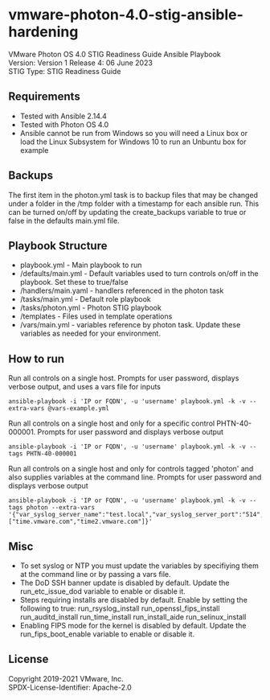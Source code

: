 # vmware-photon-4.0-stig-ansible-hardening
VMware Photon OS 4.0 STIG Readiness Guide Ansible Playbook  
Version: Version 1 Release 4: 06 June 2023  
STIG Type: STIG Readiness Guide  

## Requirements
- Tested with Ansible 2.14.4
- Tested with Photon OS 4.0
- Ansible cannot be run from Windows so you will need a Linux box or load the Linux Subsystem for Windows 10 to run an Unbuntu box for example

## Backups
The first item in the photon.yml task is to backup files that may be changed under a folder in the /tmp folder with a timestamp for each ansible run.
This can be turned on/off by updating the create_backups variable to true or false in the defaults main.yml file.

## Playbook Structure

- playbook.yml - Main playbook to run
- /defaults/main.yml - Default variables used to turn controls on/off in the playbook.  Set these to true/false
- /handlers/main.yaml - handlers referenced in the photon task
- /tasks/main.yml - Default role playbook
- /tasks/photon.yml - Photon STIG playbook
- /templates - Files used in template operations
- /vars/main.yml - variables reference by photon task.  Update these variables as needed for your environment.

## How to run

Run all controls on a single host. Prompts for user password, displays verbose output, and uses a vars file for inputs
```
ansible-playbook -i 'IP or FQDN', -u 'username' playbook.yml -k -v --extra-vars @vars-example.yml
```

Run all controls on a single host and only for a specific control PHTN-40-000001. Prompts for user password and displays verbose output  
```
ansible-playbook -i 'IP or FQDN', -u 'username' playbook.yml -k -v --tags PHTN-40-000001  
```

Run all controls on a single host and only for controls tagged 'photon' and also supplies variables at the command line. Prompts for user password and displays verbose output
```
ansible-playbook -i 'IP or FQDN', -u 'username' playbook.yml -k -v --tags photon --extra-vars '{"var_syslog_server_name":"test.local","var_syslog_server_port":"514","var_ntp_servers":["time.vmware.com","time2.vmware.com"]}'
```

## Misc
- To set syslog or NTP you must update the variables by specifiying them at the command line or by passing a vars file.
- The DoD SSH banner update is disabled by default. Update the run_etc_issue_dod variable to enable or disable it.
- Steps requiring installs are disabled by default. Enable by setting the following to true: run_rsyslog_install run_openssl_fips_install run_auditd_install run_time_install run_install_aide run_selinux_install
- Enabling FIPS mode for the kernel is disabled by default. Update the run_fips_boot_enable variable to enable or disable it.

## License
Copyright 2019-2021 VMware, Inc.  
SPDX-License-Identifier: Apache-2.0  

